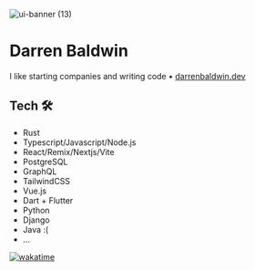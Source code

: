 

![ui-banner (13)](https://github.com/DarrenBaldwin07/DarrenBaldwin07/assets/68653294/a53fce84-b120-489d-a795-12be94e67641)


# Darren Baldwin
I like starting companies and writing code • <a href='https://darrenbaldwin.dev' target='_blank'>darrenbaldwin.dev</a> 

## Tech 🛠
- Rust
- Typescript/Javascript/Node.js
- React/Remix/Nextjs/Vite
- PostgreSQL
- GraphQL
- TailwindCSS
- Vue.js
- Dart + Flutter
- Python
- Django
- Java :(
- ...

[![wakatime](https://wakatime.com/badge/user/4846b6ec-023c-402e-9ec8-c2ad667aea0f.svg)](https://wakatime.com/@4846b6ec-023c-402e-9ec8-c2ad667aea0f)
